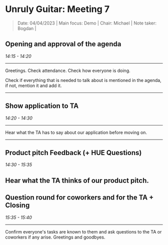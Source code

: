 # Unruly Guitar: Meeting 7

> Date: 04/04/2023 |
> Main focus: Demo |
> Chair: Michael |
> Note taker: Bogdan |

## Opening and approval of the agenda

*14:15 - 14:20* 

---

Greetings. Check attendance. Check how everyone is doing.

Check if everything that is needed to talk about is mentioned in the agenda, if not, mention it and add it.

---

## Show application to TA

*14:20 - 14:30*

---

Hear what the TA has to say about our application before moving on.

---

## Product pitch Feedback (+ HUE Questions)

*14:30 - 15:35*

Hear what the TA thinks of our product pitch.
---

## Question round for coworkers and for the TA + Closing

*15:35 - 15:40*

---

Confirm everyone's tasks are known to them and ask questions to the TA or coworkers if any arise. 
Greetings and goodbyes.
